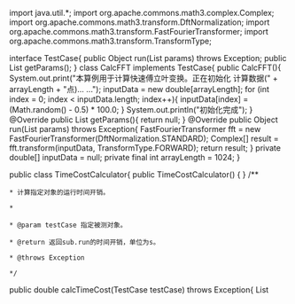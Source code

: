 import java.util.*;
import org.apache.commons.math3.complex.Complex;
import org.apache.commons.math3.transform.DftNormalization;
import org.apache.commons.math3.transform.FastFourierTransformer;
import org.apache.commons.math3.transform.TransformType;

interface TestCase{
   public Object run(List<Object> params) throws Exception;
   public List<Object> getParams();
}
class CalcFFT implements TestCase{
	public CalcFFT(){
      System.out.print("本算例用于计算快速傅立叶变换。正在初始化 计算数据(" + arrayLength + "点)... ...");
      inputData = new double[arrayLength];
      for (int index = 0; index < inputData.length; index++){
         inputData[index] = (Math.random() - 0.5) * 100.0;
      }
      System.out.println("初始化完成");
   }
   @Override
   public List<Object> getParams(){
      return null;
   }
   @Override
   public Object run(List<Object> params) throws Exception{
      FastFourierTransformer fft = new FastFourierTransformer(DftNormalization.STANDARD);
      Complex[] result = fft.transform(inputData, TransformType.FORWARD);
      return result;
   }
   private double[] inputData = null;
   private final int arrayLength = 1024;
}

public class TimeCostCalculator{
   public TimeCostCalculator()
   {
   }
   /**

    * 计算指定对象的运行时间开销。

    * 

    * @param testCase 指定被测对象。

    * @return 返回sub.run的时间开销，单位为s。

    * @throws Exception

    */

   public double calcTimeCost(TestCase testCase) throws Exception{
      List<Object> params = testCase.getParams();
      long startTime = System.nanoTime();
      testCase.run(params);
      long stopTime = System.nanoTime();
      System.out.println("start: " + startTime + " / stop: " + stopTime);
      double timeCost = (stopTime - startTime) * 1.0e-9;
      //      double timeCost = BigDecimal.valueOf(stopTime - startTime, 9).doubleValue();

      return timeCost;
   }
   public static double[] data_processing(double[] input){
		int data_len = input.length;
		int seg_len = data_len/3;
		double[] res = new double[data_len/4];
		FastFourierTransformer fft = new FastFourierTransformer(DftNormalization.STANDARD);
		for(int i=0;i<data_len;i++){
			System.out.println(input[i]);
		}
		int index=0;
		for(int i=0;i<3;i++){
			double[] temp =new double[data_len/6];
			System.out.println(' ');
			for(int j=0;j<temp.length;j++){
				temp[j] = input[i*seg_len+2*j];
				System.out.println(temp[j]);
			}
			System.out.println(' ');
			Complex[] result = fft.transform(temp, TransformType.FORWARD);
			for(int j=0;j<result.length/2;j++){
				res[index++]=result[j].abs();
			}
			
		}
		
		//Complex[] result = fft.transform(inputData, TransformType.FORWARD);
	   return res;
	   
   }
   public static void main(String[] args) throws Exception{
	   double[] input =new double[24];
	   for(int i=0;i<input.length;i++){
		   input[i]=i;
	   }
	   double[] res = data_processing(input);
	   for(int i=0;i<res.length;i++){
		   double it =res[i];
		   System.out.println(it);
	   }
      // TimeCostCalculator tcc = new TimeCostCalculator();
      // double timeCost;
      // System.out.println("--------------------------------------------------------------------------");
      // timeCost = tcc.calcTimeCost(new CalcFFT());
      // System.out.println("time cost is: " + timeCost + "s");
      // System.out.println("--------------------------------------------------------------------------");
   }
   
}
